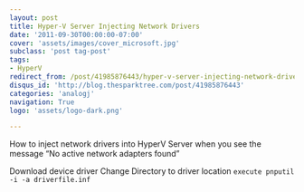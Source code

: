 ```yaml
---
layout: post
title: Hyper-V Server Injecting Network Drivers
date: '2011-09-30T00:00:00-07:00'
cover: 'assets/images/cover_microsoft.jpg'
subclass: 'post tag-post'
tags:
- HyperV
redirect_from: /post/41985876443/hyper-v-server-injecting-network-drivers
disqus_id: 'http://blog.thesparktree.com/post/41985876443'
categories: 'analogj'
navigation: True
logo: 'assets/logo-dark.png'

---
```

How to inject network drivers into HyperV Server when you see the message “No active network adapters found”

Download device driver
Change Directory to driver location
`execute pnputil -i -a driverfile.inf`
